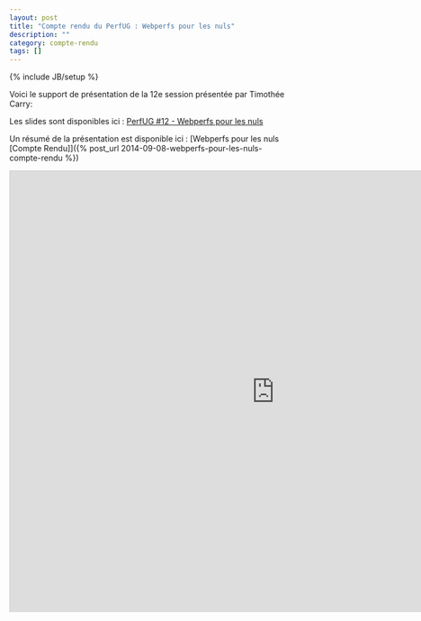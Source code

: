 ```yaml
---
layout: post
title: "Compte rendu du PerfUG : Webperfs pour les nuls"
description: ""
category: compte-rendu
tags: []
---
```

{% include JB/setup %} 

Voici le support de présentation de la 12e session présentée par Timothée Carry:
<!-- more -->

Les slides sont disponibles ici : [PerfUG #12 - Webperfs pour les nuls](http://talks.pixelastic.com/slides/webperf-perfug/#/)

Un résumé de la présentation est disponible ici : [Webperfs pour les nuls [Compte Rendu]]({% post_url 2014-09-08-webperfs-pour-les-nuls-compte-rendu %})

<iframe src="http://talks.pixelastic.com/slides/webperf-perfug/#/" width="940" height="783" frameborder="0" marginwidth="0" marginheight="0" scrolling="no" style="border:1px solid #CCC;border-width:1px 1px 0;margin-bottom:5px"> </iframe>
